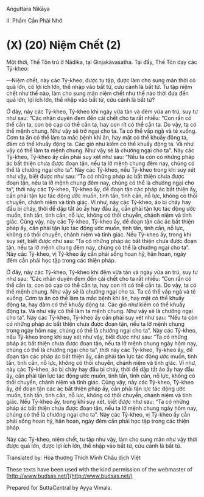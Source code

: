 Aṅguttara Nikāya

II. Phẩm Cần Phải Nhớ

# (X) (20) Niệm Chết (2)

Một thời, Thế Tôn trú ở Nàdika, tại Ginjakàvasatha. Tại đấy, Thế Tôn dạy các Tỷ-kheo:

—Niệm chết, này các Tỷ-kheo, được tu tập, được làm cho sung mãn thời có quả lớn, có lợi ích lớn, thể nhập vào bất tử, cứu cánh là bất tử. Tu tập niệm chết như thế nào, làm cho sung mãn niệm chết như thế nào thời đưa đến quả lớn, lợi ích lớn, thể nhập vào bất tử, cứu cánh là bất tử?

Ở đây, này các Tỷ-kheo, Tỷ-kheo khi ngày vừa tàn và đêm vừa an trú, suy tư như sau: “Các nhân duyên đem đến cái chết cho ta rất nhiều: “Con rắn có thể cắn ta, con bò cạp có thể cắn ta, hay con rít có thể cắn ta. Do vậy, ta có thể mệnh chung. Như vậy sẽ trở ngại cho ta. Ta có thể vấp ngã và té xuống. Cơm ta ăn có thể làm ta mắc bệnh khi ăn, hay mật có thể khuấy động ta, đàm có thể khuấy động ta. Các gió như kiếm có thể khuấy động ta. Và như vậy có thể làm ta mệnh chung. Như vậy sẽ là chướng ngại cho ta”. Này các Tỷ-kheo, Tỷ-kheo ấy cần phải suy xét như sau: “Nếu ta còn có những pháp ác bất thiện chưa được đoạn tận, nếu ta lỡ mệnh chung đêm nay, chúng có thể là chướng ngại cho ta”. Này các Tỷ-kheo, nếu Tỷ-kheo trong khi suy xét như vậy, biết được như sau: “Ta có những pháp ác bất thiện chưa được đoạn tận, nếu ta lỡ mệnh chung đêm nay, chúng có thể là chướng ngại cho ta”, thời này các Tỷ-kheo, Tỷ-kheo ấy, để đoạn tận các pháp ác bất thiện ấy, cần phải tận lực tác động ước muốn, tinh tấn, tinh cần, nỗ lực, không có thối chuyển, chánh niệm và tỉnh giác. Ví như, này các Tỷ-kheo, áo bị cháy hay đầu bị cháy, thời để dập tắt áo ấy hay đầu ấy, cần phải tận lực tác động ước muốn, tinh tấn, tinh cần, nỗ lực, không có thối chuyển, chánh niệm và tỉnh giác. Cũng vậy, này các Tỷ-kheo, Tỷ-kheo ấy, để đoạn tận các ác bất thiện pháp ấy, cần phải tận lực tác động ước muốn, tinh tấn, tinh cần, nỗ lực, không có thối chuyển, chánh niệm và tỉnh giác. Nếu Tỷ-kheo ấy, trong khi suy xét, biết được như sau: “Ta có những pháp ác bất thiện chưa được đoạn tận, nếu ta lỡ mệnh chung đêm nay, chúng có thể là chướng ngại cho ta”. Này các Tỷ-kheo, vị Tỷ-kheo ấy cần phải sống hoan hỷ, hân hoan, ngày đêm cần phải học tập trong các thiện pháp.

Ở đây, này các Tỷ-kheo, Tỷ-kheo khi đêm vừa tàn và ngày vừa an trú, suy tư như sau: “Các nhân duyên đem đến cái chết cho ta rất nhiều: “Con rắn có thể cắn ta, con bò cạp có thể cắn ta, hay con rít có thể cắn ta. Do vậy, ta có thể mệnh chung. Như vậy sẽ là chướng ngại cho ta. Ta có thể vấp ngã và té xuống. Cơm ta ăn có thể làm ta mắc bệnh khi ăn, hay mật có thể khuấy động ta, hay đàm có thể khuấy động ta. Các gió như kiếm có thể khuấy động ta. Và như vậy có thể làm ta mệnh chung. Như vậy sẽ là chướng ngại cho ta”. Này các Tỷ-kheo, Tỷ-kheo ấy cần phải suy xét như sau: “Nếu ta còn có những pháp ác bất thiện chưa được đoạn tận, nếu ta lỡ mệnh chung trong ngày hôm nay, chúng có thể là chướng ngại cho ta”. Này các Tỷ-kheo, nếu Tỷ-kheo trong khi suy xét như vậy, biết được như sau: “Ta có những pháp ác bất thiện chưa được đoạn tận, nếu ta lỡ mệnh chung ngày hôm nay, chúng có thể là chướng ngại cho ta”, thời này các Tỷ-kheo, Tỷ-kheo ấy, để đoạn tận các pháp ác bất thiện ấy, cần phải tận lực tác động ước muốn, tinh tấn, tinh cần, nỗ lực, không có thối chuyển, chánh niệm và tỉnh giác. Ví như, này các Tỷ-kheo, áo bị cháy hay đầu bị cháy, thời để dập tắt áo ấy hay đầu ấy, cần phải tận lực tác động ước muốn, tinh tấn, tinh cần, nỗ lực, không có thối chuyển, chánh niệm và tỉnh giác. Cũng vậy, này các Tỷ-kheo, Tỷ-kheo ấy, để đoạn tận các ác bất thiện pháp ấy, cần phải tận lực tác động ước muốn, tinh tấn, tinh cần, nỗ lực, không có thối chuyển, chánh niệm và tỉnh giác. Nếu Tỷ-kheo ấy, trong khi suy xét, biết được như sau: “Ta có những pháp ác bất thiện chưa được đoạn tận, nếu ta lỡ mệnh chung ngày hôm nay, chúng có thể là chướng ngại cho ta”. Này các Tỷ-kheo, vị Tỷ-kheo ấy cần phải sống hoan hỷ, hân hoan, ngày đêm cần phải học tập trong các thiện pháp.

Này các Tỷ-kheo, niệm chết, tu tập như vậy, làm cho sung mãn như vậy thời được quả lớn, được lợi ích lớn, thể nhập vào bất tử, cứu cánh là bất tử.

Translated by: Hòa thượng Thích Minh Châu dịch Việt

These texts have been used with the kind permission of the webmaster of [http://www.budsas.net/](http://www.budsas.net/)

Prepared for SuttaCentral by Ayya Vimala.